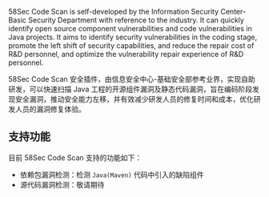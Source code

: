 58Sec Code Scan is self-developed by the Information Security Center-Basic Security Department with reference to the industry. It can quickly identify open source component vulnerabilities and code vulnerabilities in Java projects. It aims to identify security vulnerabilities in the coding stage, promote the left shift of security capabilities, and  reduce the repair cost of R&D personnel, and optimize the vulnerability repair experience of R&D personnel.

58Sec Code Scan 安全插件，由信息安全中心-基础安全部参考业界，实现自助研发，可以快速扫描 Java 工程的开源组件漏洞及静态代码漏洞，旨在编码阶段发现安全漏洞，推动安全能力左移，并有效减少研发人员的修复时间和成本，优化研发人员的漏洞修复体验。

## 支持功能

目前 58Sec Code Scan 支持的功能如下：
- 依赖包漏洞检测：检测 `Java(Maven)` 代码中引入的缺陷组件
- 源代码漏洞检测：敬请期待
